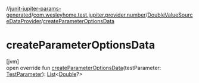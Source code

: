 //[junit-jupiter-params-generated](../../../index.md)/[com.wesleyhome.test.jupiter.provider.number](../index.md)/[DoubleValueSourceDataProvider](index.md)/[createParameterOptionsData](create-parameter-options-data.md)

# createParameterOptionsData

[jvm]\
open override fun [createParameterOptionsData](create-parameter-options-data.md)(testParameter: [TestParameter](../../com.wesleyhome.test.jupiter.provider/-test-parameter/index.md)): [List](https://kotlinlang.org/api/latest/jvm/stdlib/kotlin.collections/-list/index.html)&lt;[Double](https://kotlinlang.org/api/latest/jvm/stdlib/kotlin/-double/index.html)?&gt;
